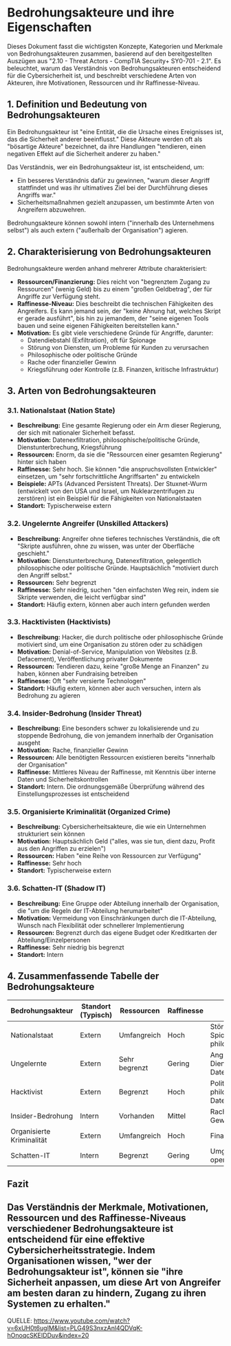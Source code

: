 # Bedrohungsakteure und ihre Eigenschaften

Dieses Dokument fasst die wichtigsten Konzepte, Kategorien und Merkmale von Bedrohungsakteuren zusammen, basierend auf den bereitgestellten Auszügen aus "2.10 - Threat Actors - CompTIA Security+ SY0-701 - 2.1". Es beleuchtet, warum das Verständnis von Bedrohungsakteuren entscheidend für die Cybersicherheit ist, und beschreibt verschiedene Arten von Akteuren, ihre Motivationen, Ressourcen und ihr Raffinesse-Niveau.

## 1. Definition und Bedeutung von Bedrohungsakteuren

Ein Bedrohungsakteur ist "eine Entität, die die Ursache eines Ereignisses ist, das die Sicherheit anderer beeinflusst." Diese Akteure werden oft als "bösartige Akteure" bezeichnet, da ihre Handlungen "tendieren, einen negativen Effekt auf die Sicherheit anderer zu haben."

Das Verständnis, wer ein Bedrohungsakteur ist, ist entscheidend, um:

- Ein besseres Verständnis dafür zu gewinnen, "warum dieser Angriff stattfindet und was ihr ultimatives Ziel bei der Durchführung dieses Angriffs war."
- Sicherheitsmaßnahmen gezielt anzupassen, um bestimmte Arten von Angreifern abzuwehren.

Bedrohungsakteure können sowohl intern ("innerhalb des Unternehmens selbst") als auch extern ("außerhalb der Organisation") agieren.

## 2. Charakterisierung von Bedrohungsakteuren

Bedrohungsakteure werden anhand mehrerer Attribute charakterisiert:

- **Ressourcen/Finanzierung:** Dies reicht von "begrenztem Zugang zu Ressourcen" (wenig Geld) bis zu einem "großen Geldbetrag", der für Angriffe zur Verfügung steht.
- **Raffinesse-Niveau:** Dies beschreibt die technischen Fähigkeiten des Angreifers. Es kann jemand sein, der "keine Ahnung hat, welches Skript er gerade ausführt", bis hin zu jemandem, der "seine eigenen Tools bauen und seine eigenen Fähigkeiten bereitstellen kann."
- **Motivation:** Es gibt viele verschiedene Gründe für Angriffe, darunter:  
  - Datendiebstahl (Exfiltration), oft für Spionage  
  - Störung von Diensten, um Probleme für Kunden zu verursachen  
  - Philosophische oder politische Gründe  
  - Rache oder finanzieller Gewinn  
  - Kriegsführung oder Kontrolle (z.B. Finanzen, kritische Infrastruktur)

## 3. Arten von Bedrohungsakteuren

### 3.1. Nationalstaat (Nation State)

- **Beschreibung:** Eine gesamte Regierung oder ein Arm dieser Regierung, der sich mit nationaler Sicherheit befasst.  
- **Motivation:** Datenexfiltration, philosophische/politische Gründe, Dienstunterbrechung, Kriegsführung  
- **Ressourcen:** Enorm, da sie die "Ressourcen einer gesamten Regierung" hinter sich haben  
- **Raffinesse:** Sehr hoch. Sie können "die anspruchsvollsten Entwickler" einsetzen, um "sehr fortschrittliche Angriffsarten" zu entwickeln  
- **Beispiele:** APTs (Advanced Persistent Threats). Der Stuxnet-Wurm (entwickelt von den USA und Israel, um Nuklearzentrifugen zu zerstören) ist ein Beispiel für die Fähigkeiten von Nationalstaaten  
- **Standort:** Typischerweise extern

### 3.2. Ungelernte Angreifer (Unskilled Attackers)

- **Beschreibung:** Angreifer ohne tieferes technisches Verständnis, die oft "Skripte ausführen, ohne zu wissen, was unter der Oberfläche geschieht."  
- **Motivation:** Dienstunterbrechung, Datenexfiltration, gelegentlich philosophische oder politische Gründe. Hauptsächlich "motiviert durch den Angriff selbst."  
- **Ressourcen:** Sehr begrenzt  
- **Raffinesse:** Sehr niedrig, suchen "den einfachsten Weg rein, indem sie Skripte verwenden, die leicht verfügbar sind"  
- **Standort:** Häufig extern, können aber auch intern gefunden werden

### 3.3. Hacktivisten (Hacktivists)

- **Beschreibung:** Hacker, die durch politische oder philosophische Gründe motiviert sind, um eine Organisation zu stören oder zu schädigen  
- **Motivation:** Denial-of-Service, Manipulation von Websites (z.B. Defacement), Veröffentlichung privater Dokumente  
- **Ressourcen:** Tendieren dazu, keine "große Menge an Finanzen" zu haben, können aber Fundraising betreiben  
- **Raffinesse:** Oft "sehr versierte Technologen"  
- **Standort:** Häufig extern, können aber auch versuchen, intern als Bedrohung zu agieren

### 3.4. Insider-Bedrohung (Insider Threat)

- **Beschreibung:** Eine besonders schwer zu lokalisierende und zu stoppende Bedrohung, die von jemandem innerhalb der Organisation ausgeht  
- **Motivation:** Rache, finanzieller Gewinn  
- **Ressourcen:** Alle benötigten Ressourcen existieren bereits "innerhalb der Organisation"  
- **Raffinesse:** Mittleres Niveau der Raffinesse, mit Kenntnis über interne Daten und Sicherheitskontrollen  
- **Standort:** Intern. Die ordnungsgemäße Überprüfung während des Einstellungsprozesses ist entscheidend

### 3.5. Organisierte Kriminalität (Organized Crime)

- **Beschreibung:** Cybersicherheitsakteure, die wie ein Unternehmen strukturiert sein können  
- **Motivation:** Hauptsächlich Geld ("alles, was sie tun, dient dazu, Profit aus den Angriffen zu erzielen")  
- **Ressourcen:** Haben "eine Reihe von Ressourcen zur Verfügung"  
- **Raffinesse:** Sehr hoch  
- **Standort:** Typischerweise extern

### 3.6. Schatten-IT (Shadow IT)

- **Beschreibung:** Eine Gruppe oder Abteilung innerhalb der Organisation, die "um die Regeln der IT-Abteilung herumarbeitet"  
- **Motivation:** Vermeidung von Einschränkungen durch die IT-Abteilung, Wunsch nach Flexibilität oder schnellerer Implementierung  
- **Ressourcen:** Begrenzt durch das eigene Budget oder Kreditkarten der Abteilung/Einzelpersonen  
- **Raffinesse:** Sehr niedrig bis begrenzt  
- **Standort:** Intern

## 4. Zusammenfassende Tabelle der Bedrohungsakteure

| Bedrohungsakteur         | Standort (Typisch) | Ressourcen     | Raffinesse | Motivation                                                |
|--------------------------|-------------------|----------------|------------|-----------------------------------------------------------|
| Nationalstaat            | Extern            | Umfangreich    | Hoch       | Störung/Kriegsführung, Spionage, philosophisch/politisch  |
| Ungelernte               | Extern            | Sehr begrenzt  | Gering     | Angriff selbst, Dienstunterbrechung, Datenexfiltration    |
| Hacktivist               | Extern            | Begrenzt       | Hoch       | Politisch, philosophisch, Störung, Datenfreigabe          |
| Insider-Bedrohung        | Intern            | Vorhanden      | Mittel     | Rache, finanzieller Gewinn                                |
| Organisierte Kriminalität| Extern            | Umfangreich    | Hoch       | Finanzieller Profit                                       |
| Schatten-IT              | Intern            | Begrenzt       | Gering     | Umgehen von Regeln, operative Effizienz                   |

## Fazit

Das Verständnis der Merkmale, Motivationen, Ressourcen und des Raffinesse-Niveaus verschiedener Bedrohungsakteure ist entscheidend für eine effektive Cybersicherheitsstrategie. Indem Organisationen wissen, "wer der Bedrohungsakteur ist", können sie "ihre Sicherheit anpassen, um diese Art von Angreifer am besten daran zu hindern, Zugang zu ihren Systemen zu erhalten."
---
QUELLE: https://www.youtube.com/watch?v=6xUH0t6ugIM&list=PLG49S3nxzAnl4QDVqK-hOnoqcSKEIDDuv&index=20

